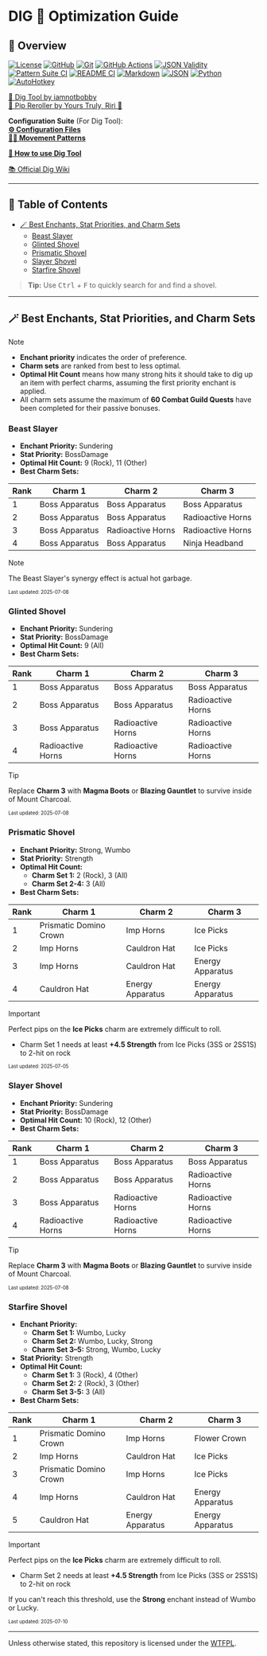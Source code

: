 # DIG 💛 Optimization Guide

## 🔗 Overview

[![License][shield-license]][link-license]
[![GitHub][shield-github]][link-github]
[![Git][shield-git]][link-git]
[![GitHub Actions][shield-ghactions]][link-ghactions]
[![JSON Validity][shield-json-validate]][link-json-validate]
[![Pattern Suite CI][shield-pattern-suite-ci]][link-pattern-suite-ci]
[![README CI][shield-readme-ci]][link-readme-ci]
[![Markdown][shield-md]][link-md]
[![JSON][shield-json]][link-json]
[![Python][shield-python]][link-python]
[![AutoHotkey][shield-autohotkey]][link-autohotkey]

[🥄 Dig Tool by iamnotbobby](https://github.com/iamnotbobby/dig-tool)  
[🔁 Pip Reroller by Yours Truly, Riri 💝](https://github.com/AlinaWan/pip-reroller)  

**Configuration Suite** (For Dig Tool):  
[**⚙️ Configuration Files**](KC-Config-Suite/)  
[**🚶‍➡️ Movement Patterns**](KC-Config-Suite/Pattern_Suite/)  

[**📖 How to use Dig Tool**](docs/USAGE.md)

[📚 Official Dig Wiki](https://digtionary.org/wiki/Main_Page)

---

## 📖 Table of Contents

<!-- START doctoc generated TOC please keep comment here to allow auto update -->
<!-- DON'T EDIT THIS SECTION, INSTEAD RE-RUN doctoc TO UPDATE -->

- [🪄 Best Enchants, Stat Priorities, and Charm Sets](#-best-enchants-stat-priorities-and-charm-sets)
  - [Beast Slayer](#beast-slayer)
  - [Glinted Shovel](#glinted-shovel)
  - [Prismatic Shovel](#prismatic-shovel)
  - [Slayer Shovel](#slayer-shovel)
  - [Starfire Shovel](#starfire-shovel)

<!-- END doctoc generated TOC please keep comment here to allow auto update -->

> **Tip:** Use <kbd>Ctrl</kbd> + <kbd>F</kbd> to quickly search for and find a shovel.

---

<!-- DO NOT CHANGE THIS HEADER NAME WITHOUT UPDATING CI REFERENCE; CI USES THE EXACT NAME TO FIND SOS -->
## 🪄 Best Enchants, Stat Priorities, and Charm Sets

> [!NOTE]
> - **Enchant priority** indicates the order of preference.
> - **Charm sets** are ranked from best to less optimal.
> - **Optimal Hit Count** means how many strong hits it should take to dig up an item with perfect charms, assuming the first priority enchant is applied.
> - All charm sets assume the maximum of **60 Combat Guild Quests** have been completed for their passive bonuses.

<!-- DO NOT EDIT LAST UPDATED TIMESTAMPS, THEY ARE UPDATED AUTOMATICALLY ON PUSH VIA CI -->

### Beast Slayer
- **Enchant Priority:** Sundering
- **Stat Priority:** BossDamage
- **Optimal Hit Count:** 9 (Rock), 11 (Other)
- **Best Charm Sets:**

| Rank | Charm 1                | Charm 2                | Charm 3                |
|------|------------------------|------------------------|------------------------|
| 1    | Boss Apparatus         | Boss Apparatus         | Boss Apparatus         |
| 2    | Boss Apparatus         | Boss Apparatus         | Radioactive Horns      |
| 3    | Boss Apparatus         | Radioactive Horns      | Radioactive Horns      |
| 4    | Boss Apparatus         | Boss Apparatus         | Ninja Headband         |

> [!NOTE]
> The Beast Slayer's synergy effect is actual hot garbage.

<sub><sup>Last updated: 2025-07-08</sup></sub>
### Glinted Shovel
- **Enchant Priority:** Sundering
- **Stat Priority:** BossDamage
- **Optimal Hit Count:** 9 (All)
- **Best Charm Sets:**

| Rank | Charm 1                | Charm 2                | Charm 3                |
|------|------------------------|------------------------|------------------------|
| 1    | Boss Apparatus         | Boss Apparatus         | Boss Apparatus         |
| 2    | Boss Apparatus         | Boss Apparatus         | Radioactive Horns      |
| 3    | Boss Apparatus         | Radioactive Horns      | Radioactive Horns      |
| 4    | Radioactive Horns      | Radioactive Horns      | Radioactive Horns      |

> [!TIP]
> Replace **Charm 3** with **Magma Boots** or **Blazing Gauntlet** to survive inside of Mount Charcoal.

<sub><sup>Last updated: 2025-07-08</sup></sub>
### Prismatic Shovel
- **Enchant Priority:** Strong, Wumbo
- **Stat Priority:** Strength
- **Optimal Hit Count:**
  - **Charm Set 1:** 2 (Rock), 3 (All)
  - **Charm Set 2-4:** 3 (All)
- **Best Charm Sets:**

| Rank | Charm 1                | Charm 2                | Charm 3                |
|------|------------------------|------------------------|------------------------|
| 1    | Prismatic Domino Crown | Imp Horns              | Ice Picks              |
| 2    | Imp Horns              | Cauldron Hat           | Ice Picks              |
| 3    | Imp Horns              | Cauldron Hat           | Energy Apparatus       |
| 4    | Cauldron Hat           | Energy Apparatus       | Energy Apparatus       | 

> [!IMPORTANT]
> Perfect pips on the **Ice Picks** charm are extremely difficult to roll.
> - Charm Set 1 needs at least **+4.5 Strength** from Ice Picks (3SS or 2SS1S) to 2-hit on rock

<sub><sup>Last updated: 2025-07-05</sup></sub>
### Slayer Shovel
- **Enchant Priority:** Sundering
- **Stat Priority:** BossDamage
- **Optimal Hit Count:** 10 (Rock), 12 (Other)
- **Best Charm Sets:**

| Rank | Charm 1                | Charm 2                | Charm 3                |
|------|------------------------|------------------------|------------------------|
| 1    | Boss Apparatus         | Boss Apparatus         | Boss Apparatus         |
| 2    | Boss Apparatus         | Boss Apparatus         | Radioactive Horns      |
| 3    | Boss Apparatus         | Radioactive Horns      | Radioactive Horns      |
| 4    | Radioactive Horns      | Radioactive Horns      | Radioactive Horns      |

> [!TIP]
> Replace **Charm 3** with **Magma Boots** or **Blazing Gauntlet** to survive inside of Mount Charcoal.

<sub><sup>Last updated: 2025-07-08</sup></sub>
### Starfire Shovel
- **Enchant Priority:**
  - **Charm Set 1:** Wumbo, Lucky
  - **Charm Set 2:** Wumbo, Lucky, Strong
  - **Charm Set 3–5:** Strong, Wumbo, Lucky
- **Stat Priority:** Strength
- **Optimal Hit Count:**
  - **Charm Set 1:** 3 (Rock), 4 (Other)
  - **Charm Set 2:** 2 (Rock), 3 (Other)
  - **Charm Set 3-5:** 3 (All)
- **Best Charm Sets:**

| Rank | Charm 1                | Charm 2                | Charm 3                |
|------|------------------------|------------------------|------------------------|
| 1    | Prismatic Domino Crown | Imp Horns              | Flower Crown           |
| 2    | Imp Horns              | Cauldron Hat           | Ice Picks              |
| 3    | Prismatic Domino Crown | Imp Horns              | Ice Picks              |
| 4    | Imp Horns              | Cauldron Hat           | Energy Apparatus       |
| 5    | Cauldron Hat           | Energy Apparatus       | Energy Apparatus       |

> [!IMPORTANT]
> Perfect pips on the **Ice Picks** charm are extremely difficult to roll.
> - Charm Set 2 needs at least **+4.5 Strength** from Ice Picks (3SS or 2SS1S) to 2-hit on rock
>
> If you can't reach this threshold, use the **Strong** enchant instead of Wumbo or Lucky.

<sub><sup>Last updated: 2025-07-10</sup></sub>
<!-- OPTIMIZATION FOOTER -->
<!-- DO NOT MOVE OR DELETE FOOTER; CI USES IT TO FIND EOS -->

---

Unless otherwise stated, this repository is licensed under the [WTFPL](LICENSE).

<!-- Badge Variables -->
[shield-license]: https://img.shields.io/github/license/AlinaWan/kc-dig-tool-configs
[link-license]: LICENSE

[shield-github]: https://img.shields.io/badge/GitHub-%23121011.svg?logo=github&logoColor=white
[link-github]: https://github.com/

[shield-git]: https://img.shields.io/badge/Git-F05032?logo=git&logoColor=fff
[link-git]: https://git-scm.com/

[shield-ghactions]: https://img.shields.io/badge/GitHub_Actions-2088FF?logo=github-actions&logoColor=white
[link-ghactions]: https://docs.github.com/en/actions

[shield-json-validate]: https://img.shields.io/github/actions/workflow/status/AlinaWan/kc-dig-tool-configs/validate_jsons.yml?label=JSON%20Validity
[link-json-validate]: https://github.com/AlinaWan/kc-dig-tool-configs/actions/workflows/validate_jsons.yml

[shield-pattern-suite-ci]: https://img.shields.io/github/actions/workflow/status/AlinaWan/kc-dig-tool-configs/render_patterns.yml?label=Pattern%20Suite%20CI
[link-pattern-suite-ci]: https://github.com/AlinaWan/kc-dig-tool-configs/actions/workflows/render_patterns.yml

[shield-readme-ci]: https://img.shields.io/github/actions/workflow/status/AlinaWan/kc-dig-tool-configs/shovel_readme_update.yml?label=README%20CI
[link-readme-ci]: https://github.com/AlinaWan/kc-dig-tool-configs/actions/workflows/shovel_readme_update.yml

[shield-md]: https://img.shields.io/badge/Markdown-%23000000.svg?logo=markdown&logoColor=white
[link-md]: https://www.markdownguide.org/basic-syntax/

[shield-json]: https://img.shields.io/badge/JSON-000?logo=json&logoColor=fff
[link-json]: https://www.json.org/json-en.html

[shield-python]: https://img.shields.io/badge/Python-3776AB?logo=python&logoColor=fff
[link-python]: https://www.python.org/

[shield-autohotkey]: https://img.shields.io/badge/AutoHotkey-green?logo=autohotkey&logoColor=white
[link-autohotkey]: https://www.autohotkey.com/

